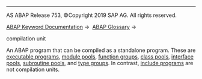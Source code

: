   

* * *

AS ABAP Release 753, ©Copyright 2019 SAP AG. All rights reserved.

[ABAP Keyword Documentation](javascript:call_link\('abenabap.htm'\)) →  [ABAP Glossary](javascript:call_link\('abenabap_glossary.htm'\)) → 

compilation unit

An ABAP program that can be compiled as a standalone program. These are [executable programs](javascript:call_link\('abenexecutable_program_glosry.htm'\) "Glossary Entry"), [module pools](javascript:call_link\('abenmodul_pool_glosry.htm'\) "Glossary Entry"), [function groups](javascript:call_link\('abenfunction_group_glosry.htm'\) "Glossary Entry"), [class pools](javascript:call_link\('abenclass_pool_glosry.htm'\) "Glossary Entry"), [interface pools](javascript:call_link\('abeninterface_pool_glosry.htm'\) "Glossary Entry"), [subroutine pools](javascript:call_link\('abensubroutine_pool_glosry.htm'\) "Glossary Entry"), and [type groups](javascript:call_link\('abentype_group_1_glosry.htm'\) "Glossary Entry"). In contrast, [include programs](javascript:call_link\('abeninclude_program_glosry.htm'\) "Glossary Entry") are not compilation units.